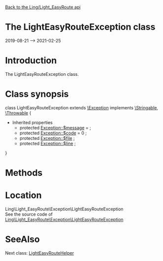 [Back to the Ling/Light_EasyRoute api](https://github.com/lingtalfi/Light_EasyRoute/blob/master/doc/api/Ling/Light_EasyRoute.md)



The LightEasyRouteException class
================
2019-08-21 --> 2021-02-25






Introduction
============

The LightEasyRouteException class.



Class synopsis
==============


class <span class="pl-k">LightEasyRouteException</span> extends [\Exception](http://php.net/manual/en/class.exception.php) implements [\Stringable](https://wiki.php.net/rfc/stringable), [\Throwable](http://php.net/manual/en/class.throwable.php) {

- Inherited properties
    - protected  [Exception::$message](#property-message) =  ;
    - protected  [Exception::$code](#property-code) = 0 ;
    - protected  [Exception::$file](#property-file) ;
    - protected  [Exception::$line](#property-line) ;

}






Methods
==============






Location
=============
Ling\Light_EasyRoute\Exception\LightEasyRouteException<br>
See the source code of [Ling\Light_EasyRoute\Exception\LightEasyRouteException](https://github.com/lingtalfi/Light_EasyRoute/blob/master/Exception/LightEasyRouteException.php)



SeeAlso
==============
Next class: [LightEasyRouteHelper](https://github.com/lingtalfi/Light_EasyRoute/blob/master/doc/api/Ling/Light_EasyRoute/Helper/LightEasyRouteHelper.md)<br>

